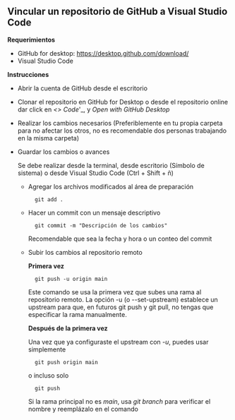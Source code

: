 Vincular un repositorio de GitHub a Visual Studio Code
---
**Requerimientos**
- GitHub for desktop: https://desktop.github.com/download/
- Visual Studio Code

**Instrucciones**
- Abrir la cuenta de GitHub desde el escritorio
- Clonar el repositorio en GitHub for Desktop o desde el repositorio online dar click en _<> Code_'_, y _Open with GitHub Desktop_
- Realizar los cambios necesarios (Preferiblemente en tu propia carpeta para no afectar los otros, no es recomendable dos personas trabajando en la misma carpeta)
- Guardar los cambios o avances
    
    Se debe realizar desde la terminal, desde escritorio (Símbolo de sistema) o desde Visual Studio Code (Ctrl + Shift + ñ)
    - Agregar los archivos modificados al área de preparación

            git add .
    - Hacer un commit con un mensaje descriptivo 

            git commit -m "Descripción de los cambios"
    
        Recomendable que sea la fecha y hora o un conteo del commit

    - Subir los cambios al repositorio remoto

        **Primera vez**

            git push -u origin main
        
        Este comando se usa la primera vez que subes una rama al repositorio remoto. La opción -u (o --set-upstream) establece un upstream para que, en futuros git push y git pull, no tengas que especificar la rama manualmente.

        **Después de la primera vez**

        Una vez que ya configuraste el upstream con _-u_, puedes usar simplemente

            git push origin main
        
        o incluso solo

            git push
        
        Si la rama principal no es _main_, usa _git branch_ para verificar el nombre y reemplázalo en el comando
